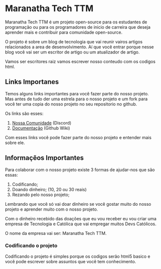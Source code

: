 # Maranatha Tech TTM

Maranatha Tech TTM é um projeto open-source para os estudantes de programação ou para os programadores de inicio de carreira que deseja aprender mais e contribuir para comunidade open-source.

O projeto é sobre um blog de tecnologia que vai reunir vairos artigos relacionados a area de desenvolvimento. Aí que você entrar porque nesse blog você vai ser um escritor de artigo ou um atualizador de artigo.

Vamos ser escritores raiz vamos escrever nosso conteudo com os codigos html.

## Links Importanes

Temos alguns links importantes para você fazer parte do nosso projeto. Mas antes de tudo der uma estrela para o nosso projeto e um fork para você ter uma copia do nosso projeto no seu repositorio no github.

Os links são esses:

1. [Nossa Comunidade](https://discord.gg/PkkxbE4U) (Discord)
2. [Documentação](https://github.com/Ninho12/Maranatha-Tech-TTM/wiki) (Github Wiki)

Com esses links você pode fazer parte do nosso projeto e entender mais sobre ele.


## Informaçẽos Importantes

Para colaborar com o nosso projeto existe 3 formas de ajudar-nos que são essas:

1. Codificando;
2. Doando dinheiro; (10, 20 ou 30 reais)
3. Rezando pelo nosso projeto;

Lembrando que você só vai doar dinheiro se você gostar muito do nosso projeto e aprender muito com o nosso projeto.

Com o dinheiro recebido das doações que eu vou receber eu vou criar uma empresa de Tecnologia e Católica que vai empregar muitos Devs Católicos.

O nome da empresa vai ser: Maranatha Tech TTM.


### Codificando o projeto

Codificando o projeto é simples porque os codigos serão html5 basico e você pode escrever sobre assuntos que você tem conhecimento.
